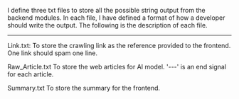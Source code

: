 I define three txt files to store all the possible string output from the backend modules. 
In each file, I have defined a format of how a developer should write the output.
The following is the description of each file.

---

Link.txt:
To store the crawling link as the reference provided to the frontend. One link should spam one line.

Raw_Article.txt
To store the web articles for AI model. '---' is an end signal for each article.

Summary.txt
To store the summary for the frontend.
